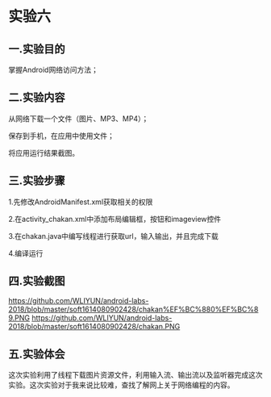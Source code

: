 # 实验六

## 一.实验目的

掌握Android网络访问方法；

## 二.实验内容
从网络下载一个文件（图片、MP3、MP4）；<br>

保存到手机，在应用中使用文件；<br>

将应用运行结果截图。<br>

## 三.实验步骤

1.先修改AndroidManifest.xml获取相关的权限<br>

2.在activity_chakan.xml中添加布局编辑框，按钮和imageview控件

3.在chakan.java中编写线程进行获取url，输入输出，并且完成下载

4.编译运行

## 四.实验截图

https://github.com/WLIYUN/android-labs-2018/blob/master/soft1614080902428/chakan%EF%BC%880%EF%BC%89.PNG
https://github.com/WLIYUN/android-labs-2018/blob/master/soft1614080902428/chakan.PNG

## 五.实验体会

 这次实验利用了线程下载图片资源文件，利用输入流、输出流以及监听器完成这次实验。这次实验对于我来说比较难，查找了解网上关于网络编程的内容。
